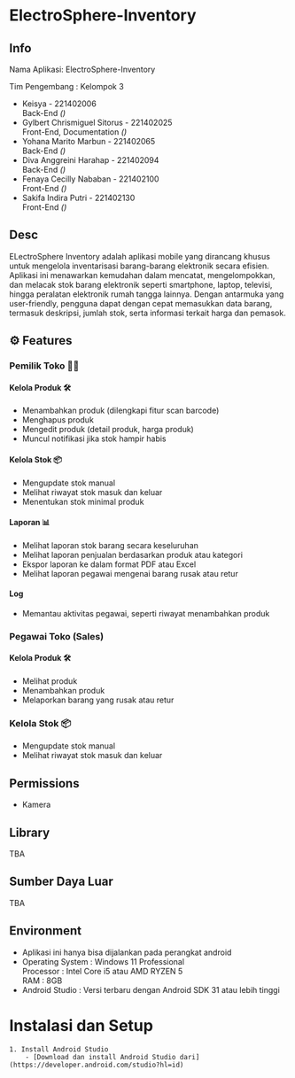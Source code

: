 # ElectroSphere-Inventory

## Info

<p>Nama Aplikasi: ElectroSphere-Inventory</p>
<p>Tim Pengembang : Kelompok 3</p>

- Keisya - 221402006<br> Back-End  <i>()</i>
- Gylbert Chrismiguel Sitorus - 221402025
<br> Front-End, Documentation <i>()</i>
- Yohana Marito Marbun - 221402065
<br> Back-End  <i>()</i>
- Diva Anggreini Harahap - 221402094<br> Back-End  <i>()</i>
- Fenaya Cecilly Nababan - 221402100<br> Front-End  <i>()</i>
- Sakifa Indira Putri - 221402130<br> Front-End  <i>()</i>

## Desc
ELectroSphere Inventory adalah aplikasi mobile yang dirancang khusus untuk mengelola inventarisasi barang-barang elektronik secara efisien. Aplikasi ini menawarkan kemudahan dalam mencatat, mengelompokkan, dan melacak stok barang elektronik seperti smartphone, laptop, televisi, hingga peralatan elektronik rumah tangga lainnya. Dengan antarmuka yang user-friendly, pengguna dapat dengan cepat memasukkan data barang, termasuk deskripsi, jumlah stok, serta informasi terkait harga dan pemasok. 

## ⚙️ Features 

### Pemilik Toko 🧑‍🦱

####  Kelola Produk 🛠️
- Menambahkan produk (dilengkapi fitur scan barcode)
- Menghapus produk
- Mengedit produk (detail produk, harga produk)
- Muncul notifikasi jika stok hampir habis

#### Kelola Stok 📦
- Mengupdate stok manual
- Melihat riwayat stok masuk dan keluar
- Menentukan stok minimal produk

#### Laporan 📊
- Melihat laporan stok barang secara keseluruhan
- Melihat laporan penjualan berdasarkan produk atau kategori
- Ekspor laporan ke dalam format PDF atau Excel
- Melihat laporan pegawai mengenai barang rusak atau retur

#### Log
- Memantau aktivitas pegawai, seperti riwayat menambahkan produk

### Pegawai Toko (Sales)

####  Kelola Produk 🛠️
- Melihat produk
- Menambahkan produk
- Melaporkan barang yang rusak atau retur

### Kelola Stok 📦
- Mengupdate stok manual
- Melihat riwayat stok masuk dan keluar

## Permissions
- Kamera

## Library
TBA

## Sumber Daya Luar
TBA

## Environment
- Aplikasi ini hanya bisa dijalankan pada perangkat android
- Operating System : Windows 11 Professional <br>
  Processor : Intel Core i5 atau AMD RYZEN 5 <br>
  RAM : 8GB
- Android Studio : Versi terbaru dengan Android SDK 31 atau lebih tinggi
  
# Instalasi dan Setup
    1. Install Android Studio
        - [Download dan install Android Studio dari](https://developer.android.com/studio?hl=id)

